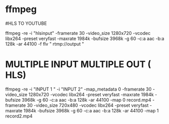 # ffmpeg

#HLS TO YOUTUBE

ffmpeg -re -i "hlsinput" -framerate 30 -video_size 1280x720 -vcodec libx264 -preset veryfast -maxrate 1984k -bufsize 3968k  -g 60 -c:a aac -b:a 128k -ar 44100 -f flv " rtmp://output "


# MULTIPLE INPUT MULTIPLE OUT ( HLS)
ffmpeg -re -i "INPUT 1 " -i "INPUT 2" -map_metadata 0  -framerate 30 -video_size 1280x720 -vcodec libx264 -preset veryfast -maxrate 1984k -bufsize 3968k -g 60 -c:a aac -b:a 128k -ar 44100 -map 0 record.mp4 
-framerate 30 -video_size 720x480 -vcodec libx264 -preset veryfast -maxrate 1984k -bufsize 3968k -g 60 -c:a aac -b:a 128k -ar 44100 -map 1 record2.mp4







